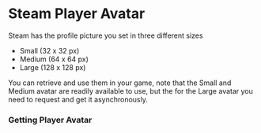 # Steam Player Avatar 

Steam has the profile picture you set in three different sizes

- Small (32 x 32 px) 
- Medium (64 x 64 px)
- Large (128 x 128 px)

You can retrieve and use them in your game, note that the Small and Medium avatar are readily available to use, but the for the Large avatar you need to request and get it asynchronously.

### Getting Player Avatar

